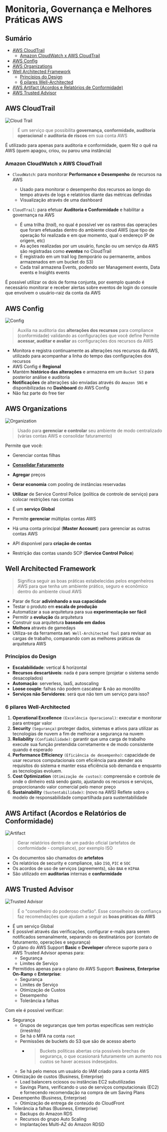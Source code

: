 <h1> Monitoria, Governança e Melhores Práticas AWS </h1>

<h2> Sumário </h2>

- [AWS CloudTrail](#aws-cloudtrail)
  - [Amazon CloudWatch x AWS CloudTrail](#amazon-cloudwatch-x-aws-cloudtrail)
- [AWS Config](#aws-config)
- [AWS Organizations](#aws-organizations)
- [Well Architected Framework](#well-architected-framework)
  - [Princípios do Design](#princípios-do-design)
  - [6 pilares Well-Architected](#6-pilares-well-architected)
- [AWS Artifact (Acordos e Relatórios de Conformidade)](#aws-artifact-acordos-e-relatórios-de-conformidade)
- [AWS Trusted Advisor](#aws-trusted-advisor)

## AWS CloudTrail

![Cloud Trail](images/svg/management_governance/cloudtrail.svg)

> É um serviço que possibilita **governança, conformidade, auditoria operacional** e **auditoria de riscos** em sua conta AWS

É utilizado para apenas para auditoria e conformidade, quem fêz o quê na AWS (quem apagou, criou, ou parou uma instância)

### Amazon CloudWatch x AWS CloudTrail

- `CloudWatch`: para monitorar **Performance e Desempenho** de recursos na AWS
  - Usado para monitorar o desempenho dos recursos ao longo do tempo através de logs e relatórios diante das métricas definidas
  - Visualização através de uma dashboard

- `CloudTrail`: para efetuar **Auditoria e Conformidade** e habilitar a governança na AWS
  - É uma trilha (*trail*), no qual é possível ver os rastros das operações que foram efetuadas dentro do ambiente cloud AWS (que tipo de operação foi realizada e em que momento, qual o endereço IP de origem, etc)
  - As ações realizadas por um usuário, função ou um serviço da AWS são registradas como ***eventos*** no CloudTrail
  - É registrado em um trail log (temporário ou permanente, ambos armazenados em um bucket do S3)
  - Cada trail armazena Events, podendo ser Management events, Data events e Insights events

É possível utilizar os dois de forma conjunta, por exemplo quando é necessário monitorar e receber alertas sobre eventos de login do console que envolvem o usuário-raiz da conta da AWS

## AWS Config

![Config](images/svg/management_governance/config.svg)

> Auxilia na auditoria das **alterações dos recursos** para compliance (conformidade) validando as configurações que você define
> Permite **acessar, auditar e avaliar** as configurações dos recursos da AWS

- Monitora e registra continuamente as alterações nos recursos da AWS, utilizado para acompanhar a linha do tempo das configurações dos recursos
- AWS Config é **Regional**
- Mantém **histórico das alterações** e armazena em um `Bucket S3` para posterior análise e auditoria
- **Notificações** de alterações são enviadas através do `Amazon SNS` e disponibilizadas no **Dashboard** do AWS Config
- Não faz parte do free tier

## AWS Organizations

![Organization](images/svg/management_governance/organizations.svg)

> Usado para **gerenciar e controlar** seu ambiente de modo centralizado (várias contas AWS e consolidar faturamento)

Permite que você:

- Gerenciar contas filhas
- [**Consolidar Faturamento**](./extra/consolidated-billing.md)
- **Agregar** preços
- **Gerar economia** com pooling de instâncias reservadas
- **Utilizar** de Service Control Police (política de controle de serviço) para colocar restrições nas contas

- É um **serviço Global**
- Permite **gerenciar** múltiplas contas AWS
- Há uma conta principal (**Master Account**) para gerenciar as outras contas AWS
- API disponível para **criação de contas**
- Restrição das contas usando SCP (**Service Control Police**)

## Well Architected Framework

> Significa seguir as boas práticas estabelecidas pelos engenheiros AWS para que tenha um ambiente prático, seguro e econômico dentro do ambiente cloud AWS

- Parar de ficar **adivinhando a sua capacidade**
- Testar o produto em **escala de produção**
- Automatizar a sua arquitetura para sua **experimentação ser fácil**
- Permitir a **evolução** da arquitetura
- Construir sua arquitetura **baseado em dados**
- **Melhora** através de gamedays
- Utiliza-se da ferramenta `AWS Well-Architected Tool` para revisar as cargas de trabalho, comparando com as melhores práticas da arquitetura AWS

### Princípios do Design

- **Escalabilidade**: vertical & horizontal
- **Recursos descartáveis**: nada é para sempre (projetar o sistema sendo desacoplados)
- **Automação**: serverless, IaaS, autoscaling
- **Loose couple**: falhas não podem cascatear & não ao monólito
- **Serviços não Servidores**: será que não tem um serviço para isso?

### 6 pilares Well-Architected

1. **Operational Excellence** `(Excelência Operacional)`: executar e monitorar para entregar valor
2. **Security** `(Segurança)`:proteger dados, sistemas e ativos para utilizar as tecnologias de nuvem a fim de melhorar a segurança na nuvem
3. **Reliability** `(Confiabilidade)`: garantir que uma carga de trabalho execute sua função pretendida corretamente e de modo consistente quando é esperado
4. **Performance Efficiency** `(Eficiência de desempenho)`: capacidade de usar recursos computacionais com eficiência para atender aos requisitos do sistema e manter essa eficiência sob demanda e enquanto as tecnologias evoluem.
5. **Cost Optimization** `(Otimização de custos)`: compreensão e controle de onde o dinheiro está sendo gasto, ajustando os recursos e serviços, proporcionando valor comercial pelo menor preço
6. **Sustainability** `(Sustentabilidade)`: (novo na AWS) Reflete sobre o modelo de responsabilidade compartilhada para sustentabilidade

## AWS Artifact (Acordos e Relatórios de Conformidade)

![Artifact](./images/svg/security-identity-compliance/artifact.svg)

> Gerar relatórios dentro de um padrão oficial (artefatos de conformidade - compliance), por exemplo ISO

- Os documentos são chamados de **artefatos**
- Os relatórios de security e compliance, são `ISO`, `PIC` e `SOC`
- Os acordos de uso de serviços (agreements), são `BAA` e `HIPAA`
- São utilizado em **auditorias** internas e **conformidade**

## AWS Trusted Advisor

![Trusted Advisor](./images/svg/security-identity-compliance/trusted-advisor.svg)

> É o "conselheiro do poderoso chefão". Esse conselheiro de confiança faz recomendações que ajudam a seguir as **boas práticas da AWS**

- É um serviço Global
- É possível através das verificações, configurar e-mails para serem notificados semanalmente, separando os destinatários por (contato de faturamento, operações e segurança)
- O plano do AWS Support **Basic** e **Developer** oferece suporte para o AWS Trusted Advisor apenas para:
  - Segurança
  - Limites de Serviço
- Permitidos apenas para o plano do AWS Support: **Business**, **Enterprise On-Ramp** e **Enterprise**:
  - Segurança
  - Limites de Serviço
  - Otimização de Custos
  - Desempenho
  - Tolerância a falhas

Com ele é possível verificar:

- Segurança
  - Grupos de seguranças que tem portas específicas sem restrição (irrestrito)
  - Se há o MFA na conta `root`
  - Permissões de buckets do S3 que são de acesso aberto
    - > Buckets políticas abertas cria possíveis brechas de segurança, o que ocasionará futuramente um aumento nos custos se haver acessos indesejados.
  - Se há pelo menos um usuário do IAM criado para a conta AWS
- Otimização de custos (Business, Enterprise)
  - Load balancers ociosos ou instâncias EC2 subutilizadas
  - Savings Plans, verificando o uso de serviços computacionais (EC2) e fornecendo recomendação na compra de um Saving Plans
- Desempenho (Business, Enterprise)
  - Otimização de entrega de conteúdo do CloudFront
- Tolerância a falhas (Business, Enterprise)
  - Backups do Amazon RDS
  - Recursos do grupo Auto Scaling
  - Implantações Multi-AZ do Amazon RDSD
